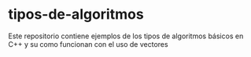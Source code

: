# tipos-de-algoritmos
Este repositorio contiene ejemplos de los tipos de algoritmos básicos en C++ y su como funcionan con el uso de vectores
